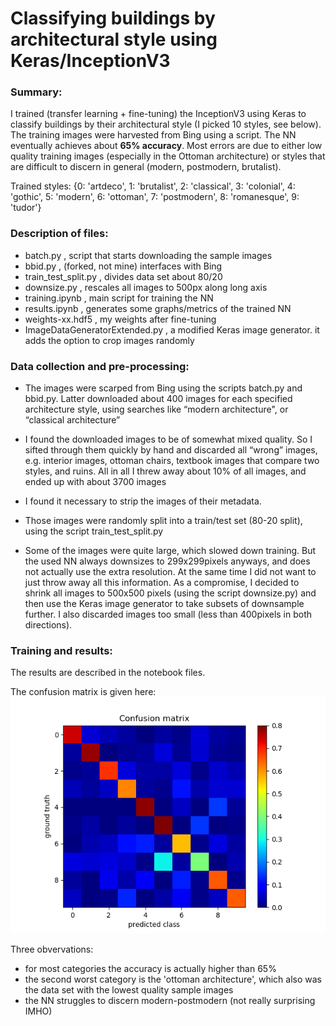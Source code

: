 # Classifying buildings by architectural style using Keras/InceptionV3 

### Summary:
I trained (transfer learning + fine-tuning) the InceptionV3 using Keras to classify buildings by their architectural style (I picked 10 styles, see below). The training images were harvested from Bing using a script. The NN eventually achieves about **65% accuracy**. Most errors are due to either low quality training images (especially in the Ottoman architecture) or styles that are difficult to discern in general (modern, postmodern, brutalist).

Trained styles:
{0: 'artdeco',  1: 'brutalist',  2: 'classical',  3: 'colonial',  4: 'gothic',  5: 'modern',  6: 'ottoman',  7: 'postmodern',  8: 'romanesque',  9: 'tudor'}


### Description of files:
- batch.py , script that starts downloading the sample images 
- bbid.py , (forked, not mine) interfaces with Bing 
- train_test_split.py , divides data set about 80/20 
- downsize.py , rescales all images to 500px along long axis 
- training.ipynb , main script for training the NN 
- results.ipynb , generates some graphs/metrics of the trained NN 
- weights-xx.hdf5 , my weights after fine-tuning
- ImageDataGeneratorExtended.py , a modified Keras image generator. it adds the option to crop images randomly



### Data collection and pre-processing:

- The images were scarped from Bing using the scripts batch.py and bbid.py. Latter downloaded about 400 images for each specified architecture style, using searches like “modern architecture", or “classical architecture”

- I found the downloaded images to be of somewhat mixed quality. So I sifted through them quickly by hand and discarded all “wrong” images, e.g. interior images, ottoman chairs, textbook images that compare two styles, and ruins. All in all I threw away about 10% of all images, and ended up with about 3700 images

- I found it necessary to strip the images of their metadata.

- Those images were randomly split into a train/test set (80-20 split), using the script train_test_split.py

-  Some of the images were quite large, which slowed down training. But the used NN always downsizes to 299x299pixels anyways, and does not actually use the extra resolution. At the same time I did not want to just throw away all this information. As a compromise, I decided to shrink all images to 500x500 pixels (using the script downsize.py) and then use the Keras image generator to take subsets of downsample further. I also discarded images too small (less than 400pixels in both directions).


### Training and results:
The results are described in the notebook files.

The confusion matrix is given here:
![here](https://github.com/dominik31415/architecture/blob/master/confusionMatrix.png)

Three obvervations:
- for most categories the accuracy is actually higher than 65%
- the second worst category is the 'ottoman architecture', which also was the data set with the lowest quality sample images
- the NN struggles to discern modern-postmodern (not really surprising IMHO)
